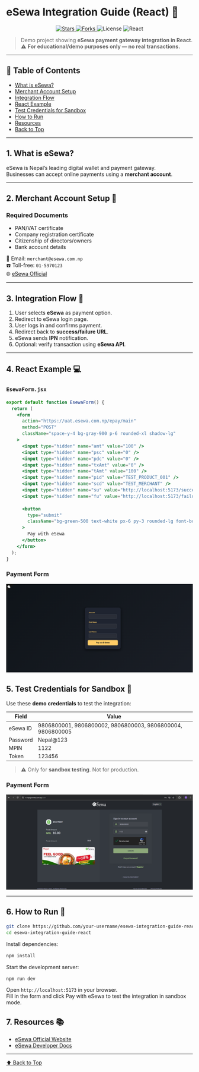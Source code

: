 # eSewa Integration Guide (React) 💸

<p align="center">
  <a href="https://github.com/your-username/esewa-integration-guide-react/stargazers">
    <img src="https://img.shields.io/github/stars/your-username/esewa-integration-guide-react?style=social&label=Stars&color=yellow" alt="Stars">
  </a>
  <a href="https://github.com/your-username/esewa-integration-guide-react/network/members">
    <img src="https://img.shields.io/github/forks/your-username/esewa-integration-guide-react?style=social&label=Forks&color=blue" alt="Forks">
  </a>
  <img src="https://img.shields.io/github/license/your-username/esewa-integration-guide-react" alt="License">
  <img src="https://img.shields.io/badge/React-18.2.0-blue" alt="React">
</p>

> Demo project showing **eSewa payment gateway integration in React**.  
> ⚠️ **For educational/demo purposes only — no real transactions.**

---

## 📑 Table of Contents

- [What is eSewa?](#1-what-is-esewa)
- [Merchant Account Setup](#2-merchant-account-setup-🏦)
- [Integration Flow](#3-integration-flow-🔗)
- [React Example](#4-react-example-💻)
- [Test Credentials for Sandbox](#5-test-credentials-for-sandbox)
- [How to Run](#6-how-to-run-🚀)
- [Resources](#7-resources-📚)
- [Back to Top](#esewa-integration-guide-react-💸)

---

## 1. What is eSewa?

eSewa is Nepal’s leading digital wallet and payment gateway.  
Businesses can accept online payments using a **merchant account**.

---

## 2. Merchant Account Setup 🏦

### Required Documents

- PAN/VAT certificate
- Company registration certificate
- Citizenship of directors/owners
- Bank account details

📧 Email: `merchant@esewa.com.np`  
☎️ Toll-free: `01-5970123`  
🌐 [eSewa Official](https://esewa.com.np/)

---

## 3. Integration Flow 🔗

1. User selects **eSewa** as payment option.
2. Redirect to eSewa login page.
3. User logs in and confirms payment.
4. Redirect back to **success/failure URL**.
5. eSewa sends **IPN** notification.
6. Optional: verify transaction using **eSewa API**.

---

## 4. React Example 💻

### `EsewaForm.jsx`

```jsx
export default function EsewaForm() {
  return (
    <form
      action="https://uat.esewa.com.np/epay/main"
      method="POST"
      className="space-y-4 bg-gray-900 p-6 rounded-xl shadow-lg"
    >
      <input type="hidden" name="amt" value="100" />
      <input type="hidden" name="psc" value="0" />
      <input type="hidden" name="pdc" value="0" />
      <input type="hidden" name="txAmt" value="0" />
      <input type="hidden" name="tAmt" value="100" />
      <input type="hidden" name="pid" value="TEST_PRODUCT_001" />
      <input type="hidden" name="scd" value="TEST_MERCHANT" />
      <input type="hidden" name="su" value="http://localhost:5173/success" />
      <input type="hidden" name="fu" value="http://localhost:5173/failure" />

      <button
        type="submit"
        className="bg-green-500 text-white px-6 py-3 rounded-lg font-bold animate-pulse hover:scale-105 transition"
      >
        Pay with eSewa
      </button>
    </form>
  );
}
```

### Payment Form

![Payment Form](public/form.png)

## 5. Test Credentials for Sandbox 🧪

Use these **demo credentials** to test the integration:

| Field    | Value                                                      |
| -------- | ---------------------------------------------------------- |
| eSewa ID | 9806800001, 9806800002, 9806800003, 9806800004, 9806800005 |
| Password | Nepal@123                                                  |
| MPIN     | 1122                                                       |
| Token    | 123456                                                     |

> ⚠️ Only for **sandbox testing**. Not for production.

### Payment Form

![Payment Form](public/esewa_login.png)

---

## 6. How to Run 🚀

```bash
git clone https://github.com/your-username/esewa-integration-guide-react.git
cd esewa-integration-guide-react
```

Install dependencies:

```bash
npm install
```

Start the development server:

```bash
npm run dev
```

Open `http://localhost:5173` in your browser.<br/>
Fill in the form and click Pay with eSewa to test the integration in sandbox mode.

## 7. Resources 📚

- [eSewa Official Website](https://esewa.com.np/)
- [eSewa Developer Docs](https://developer.esewa.com.np/pages/Epay#integration)

---

[⬆️ Back to Top](#esewa-integration-guide-react-💸)
